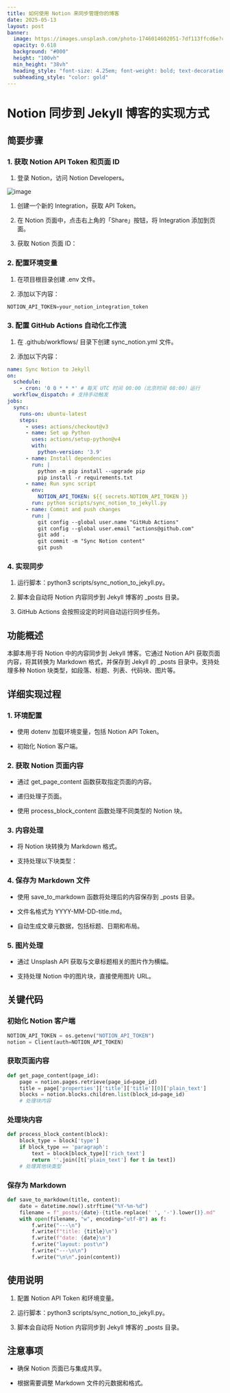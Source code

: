 ```yaml
---
title: 如何使用 Notion 来同步管理你的博客
date: 2025-05-13
layout: post
banner:
  image: https://images.unsplash.com/photo-1746014602051-7df113ffcd6e?crop=entropy&cs=tinysrgb&fit=max&fm=jpg&ixid=M3w2OTIwMzJ8MHwxfHJhbmRvbXx8fHx8fHx8fDE3NDcxNjA5ODN8&ixlib=rb-4.1.0&q=80&w=1080
  opacity: 0.618
  background: "#000"
  height: "100vh"
  min_height: "38vh"
  heading_style: "font-size: 4.25em; font-weight: bold; text-decoration: underline"
  subheading_style: "color: gold"
---
```


# Notion 同步到 Jekyll 博客的实现方式

## 简要步骤

### 1. 获取 Notion API Token 和页面 ID

1. 登录 Notion，访问 Notion Developers。

![image](https://prod-files-secure.s3.us-west-2.amazonaws.com/a7a0cc5a-89b9-4cda-8686-1fba0ca52f40/d19c1afe-dea5-4312-9333-786b0ba83054/image.png?X-Amz-Algorithm=AWS4-HMAC-SHA256&X-Amz-Content-Sha256=UNSIGNED-PAYLOAD&X-Amz-Credential=ASIAZI2LB466YFKTWXPK%2F20250513%2Fus-west-2%2Fs3%2Faws4_request&X-Amz-Date=20250513T182943Z&X-Amz-Expires=3600&X-Amz-Security-Token=IQoJb3JpZ2luX2VjEEoaCXVzLXdlc3QtMiJIMEYCIQD6StQismEqrDPtCr2JHOubkhbG6%2Fd55T%2B04TT%2FmSCkqAIhAMI27oPC65YzZ0FyHvRt66PXYsuCFwgAZnDOSw2UWIgiKogECPP%2F%2F%2F%2F%2F%2F%2F%2F%2F%2FwEQABoMNjM3NDIzMTgzODA1IgyEnM%2FQalNyIzUH%2FWwq3AOhyWG21yv6%2BCoE1KuQgvrE7xtfJAk28mgxGqsMba%2FgHqFkbzi2riXJFyoQ93AmyrMYMZ5h3334PqBdV463kJkM%2FwHIOeM%2B6nFcJk6m9ey5U4kEyF5chkEXciU3ty0VC4zB4PK0SjlytuBLuomcQWOcG3EU70b2IF3owUYJKF4OasJzItZrV1stVqjubMZX2wNAZ%2FCA1jqArGy6mvXDAEOGJ%2BN2AdromF1S65sDL2Ps6vbEj%2BRyWI9%2F7v9iL07hS8lGmTFNwr2VFlE%2BolGUR2lD61GjkNz3ZBjB0%2Bftb1ot22ggeRyJp7fADOpJnsnAa9Y4vkybAv8jzHN%2FyCuJxR4uf1z5SRJZ%2FAMKODT5lp39aiqohqXN28UdlYYYUO9KlC6L%2B01zWCbSjvvGxQISnPwHxfm8Cmg7PJ9IrgsPNLuRsvCLJS64F6Rmm1LjEP4yTolqjIEa15XKB3ZloUdjRh61RNCmX%2FnG7nI2s5alfoyFNWz09uojLL04kPwTGddsV%2BuP33r8qUQhusiEOYEAF54BTPCMXUfTXAPoRrGDuuH6QJJXMW4o%2FSDRexuM62dTTMwNimjdr5YheNJjtVn8Tz0UkV3%2FfiOl4GxysC9gCGDImDT8G8nlFahJKPsSFzCGjo7BBjqkAakI8RwwZ6qoE1SWsVuB%2FUL4bXmE6al0ZdTX3fbWOH7DWgV5HY2yRqcwoUFebhYwwbEXKGHCaG4t0PHPmtORmiqT%2B1ChZhOv2k3XXBvCih5KNilMBhdFX9z2LEIabpYvDRxUQwNEsCgpvGXttdfEiQ2XMQTXORl3QkSTgmH7XGHopsbTsb7qa%2BT%2Fx3j4l4MdWfYrmNAnEUNPzEab%2Fbueo9TZ2M5s&X-Amz-Signature=37563e904d4783054a5631528d85deb09b8d7a99cacfe2b3de47e980ca9ca293&X-Amz-SignedHeaders=host&x-id=GetObject)

1. 创建一个新的 Integration，获取 API Token。

1. 在 Notion 页面中，点击右上角的「Share」按钮，将 Integration 添加到页面。

1. 获取 Notion 页面 ID：


### 2. 配置环境变量

1. 在项目根目录创建 .env 文件。

1. 添加以下内容：

```javascript
NOTION_API_TOKEN=your_notion_integration_token
```

### 3. 配置 GitHub Actions 自动化工作流

1. 在 .github/workflows/ 目录下创建 sync_notion.yml 文件。

1. 添加以下内容：

```yaml
name: Sync Notion to Jekyll
on:
  schedule:
    - cron: '0 0 * * *' # 每天 UTC 时间 00:00（北京时间 08:00）运行
  workflow_dispatch: # 支持手动触发
jobs:
  sync:
    runs-on: ubuntu-latest
    steps:
      - uses: actions/checkout@v3
      - name: Set up Python
        uses: actions/setup-python@v4
        with:
          python-version: '3.9'
      - name: Install dependencies
        run: |
          python -m pip install --upgrade pip
          pip install -r requirements.txt
      - name: Run sync script
        env:
          NOTION_API_TOKEN: ${{ secrets.NOTION_API_TOKEN }}
        run: python scripts/sync_notion_to_jekyll.py
      - name: Commit and push changes
        run: |
          git config --global user.name "GitHub Actions"
          git config --global user.email "actions@github.com"
          git add .
          git commit -m "Sync Notion content"
          git push
```

### 4. 实现同步

1. 运行脚本：python3 scripts/sync_notion_to_jekyll.py。

1. 脚本会自动将 Notion 内容同步到 Jekyll 博客的 _posts 目录。

1. GitHub Actions 会按照设定的时间自动运行同步任务。

## 功能概述

本脚本用于将 Notion 中的内容同步到 Jekyll 博客。它通过 Notion API 获取页面内容，将其转换为 Markdown 格式，并保存到 Jekyll 的 _posts 目录中。支持处理多种 Notion 块类型，如段落、标题、列表、代码块、图片等。

## 详细实现过程

### 1. 环境配置

- 使用 dotenv 加载环境变量，包括 Notion API Token。

- 初始化 Notion 客户端。

### 2. 获取 Notion 页面内容

- 通过 get_page_content 函数获取指定页面的内容。

- 递归处理子页面。

- 使用 process_block_content 函数处理不同类型的 Notion 块。

### 3. 内容处理

- 将 Notion 块转换为 Markdown 格式。

- 支持处理以下块类型：


### 4. 保存为 Markdown 文件

- 使用 save_to_markdown 函数将处理后的内容保存到 _posts 目录。

- 文件名格式为 YYYY-MM-DD-title.md。

- 自动生成文章元数据，包括标题、日期和布局。

### 5. 图片处理

- 通过 Unsplash API 获取与文章标题相关的图片作为横幅。

- 支持处理 Notion 中的图片块，直接使用图片 URL。

## 关键代码

### 初始化 Notion 客户端

```python
NOTION_API_TOKEN = os.getenv("NOTION_API_TOKEN")
notion = Client(auth=NOTION_API_TOKEN)
```

### 获取页面内容

```python
def get_page_content(page_id):
    page = notion.pages.retrieve(page_id=page_id)
    title = page['properties']['title']['title'][0]['plain_text']
    blocks = notion.blocks.children.list(block_id=page_id)
    # 处理块内容
```

### 处理块内容

```python
def process_block_content(block):
    block_type = block['type']
    if block_type == 'paragraph':
        text = block[block_type]['rich_text']
        return ''.join([t['plain_text'] for t in text])
    # 处理其他块类型
```

### 保存为 Markdown

```python
def save_to_markdown(title, content):
    date = datetime.now().strftime("%Y-%m-%d")
    filename = f"_posts/{date}-{title.replace(' ', '-').lower()}.md"
    with open(filename, "w", encoding="utf-8") as f:
        f.write("---\n")
        f.write(f"title: {title}\n")
        f.write(f"date: {date}\n")
        f.write("layout: post\n")
        f.write("---\n\n")
        f.write("\n\n".join(content))
```

## 使用说明

1. 配置 Notion API Token 和环境变量。

1. 运行脚本：python3 scripts/sync_notion_to_jekyll.py。

1. 脚本会自动将 Notion 内容同步到 Jekyll 博客的 _posts 目录。

## 注意事项

- 确保 Notion 页面已与集成共享。

- 根据需要调整 Markdown 文件的元数据和格式。